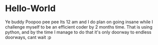 # Hello-World
Ye buddy
Poopoo pee pee Its 12 am and I do plan on going insane while I challenge myself to be an efficient coder by 2 months time. That is using python, and by the time I manage to do that it's only doorway to endless doorways, cant wait :p
